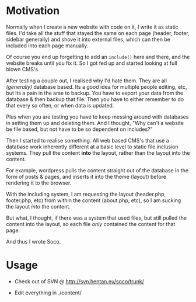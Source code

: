 # Motivation

Normally when I create a new website with code on it, I write it as static files.  I'd take all the stuff that stayed the same on each page (header, footer, sidebar generally) and shove it into external files, which can then be included into each page manually.

Of course you end up forgetting to add an `include()` here and there, and the website breaks until you fix it.  So I got fed up and started looking at full blown CMS's.

After testing a couple out, I realised why I'd hate them.  They are all _(generally)_ database based.  Its a good idea for multiple people editing, etc, but its a pain in the arse to backup.  You have to export your data from the database & then backup that file.  Then you have to either remember to do that every so often, or when data is updated.

Plus when you are testing you have to keep messing around with databases in setting them up and deleting them.  And I thought, "Why can't a website be file based, but not have to be so dependent on includes?"

Then I started to realise something.  All web based CMS's that use a database work inherently different at a basic level to static file inclusion systems.  They pull the content **into** the layout, rather than the layout into the content.

For example, wordpress pulls the content straight out of the database in the form of posts & pages, and inserts it into the theme (layout) before rendering it to the browser.

With the including system, I am requesting the layout (header.php, footer.php, etc) from within the content (about.php, etc), so I am sucking the layout _into_ the content.

But what, I thought, if there was a system that used files, but still pulled the content into the layout, so each file _only_ contained the content for that page.

And thus I wrote Soco.

# Usage

* Check out of SVN @ http://svn.hentan.eu/soco/trunk/

* Edit everything in ./content/
